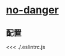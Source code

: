 # [no-danger](https://github.com/jsx-eslint/eslint-plugin-react/blob/master/docs/rules/no-danger.md)

## 配置

<<< ./.eslintrc.js
